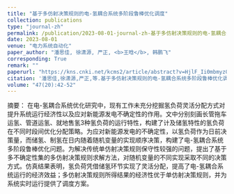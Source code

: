 ```yaml
---
title: "基于多仿射决策规则的电-氢耦合系统多阶段鲁棒优化调度"
collection: publications
type: "journal-zh"
permalink: /publication/2023-08-01-journal-zh-基于多仿射决策规则的电-氢耦合系统多阶段鲁棒优化调度
date: 2023-08-01
venue: "电力系统自动化"
paper_author: "潘思佳, 徐潇源, 严正, <b>王晗</b>, 韩鹏飞"
corresponding: True
remark: ""
paperurl: "https://kns.cnki.net/kcms2/article/abstract?v=HjlF_Ii0mbmyz0rLE18_hVohoVPxN7UFrd479VVJ7anPr7dsAOqxXATLymw9h3k8jllrmZ36CPktNBJSoZkZW2s0RnKSC0tEHKNc6oAHzmtESB4BRWj5zw5ixHWR4qz1nsno0txGRIRI0MU5KYmmh0b5TavSIcsUVttN2fxeENf7ie3ISLMRLe8XmewzhnF-&uniplatform=NZKPT&language=CHS"
citation: '潘思佳,徐潇源,严正,等.基于多仿射决策规则的电-氢耦合系统多阶段鲁棒优化调度[J].电力系统自动化,2023,47(20):42-52.'
volume: "47(20):42-52"
---
```


摘要：
在电-氢耦合系统优化研究中，现有工作未充分挖掘氢负荷灵活分配方式对提升系统运行经济性以及应对新能源发电不确定性的作用。文中分别刻画长管拖车运氢、管道运氢、就地售氢3种氢负荷的运行特性，构建了计及储氢特性的氢负荷在不同时段间优化分配策略。为应对新能源发电的不确定性，以氢负荷作为日前决策量，而储氢、制氢在日内随着随机变量的实现顺序决策，构建了电-氢耦合系统多阶段鲁棒优化问题。为解决传统单仿射决策规则保守性较强的问题，提出了基于多不确定性集的多仿射决策规则求解方法，对随机变量的不同实现采取不同的决策方式。仿真结果表明，氢负荷凭借储氢环节实现了灵活分配，提高了电-氢耦合系统运行的经济效益；多仿射决策规则所得结果的经济性优于单仿射决策规则，并为系统实时运行提供了调度方案。
